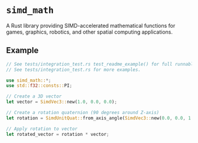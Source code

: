 # `simd_math`

A Rust library providing SIMD-accelerated mathematical functions for games, graphics, robotics, and other spatial computing applications.

## Example

```rust
// See tests/integration_test.rs test_readme_example() for full runnable code.
// See tests/integration_test.rs for more examples.

use simd_math::*;
use std::f32::consts::PI;

// Create a 3D vector
let vector = SimdVec3::new(1.0, 0.0, 0.0);

// Create a rotation quaternion (90 degrees around Z-axis)
let rotation = SimdUnitQuat::from_axis_angle(SimdVec3::new(0.0, 0.0, 1.0), PI / 2.0);

// Apply rotation to vector
let rotated_vector = rotation * vector;
```

